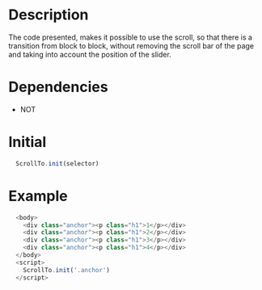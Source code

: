 # Description
	
  The code presented, makes it possible to use the scroll, so that there is a transition from block to block, without removing the scroll bar of the page and taking into account the position of the slider.

# Dependencies
  - NOT

# Initial
```javascript
  ScrollTo.init(selector)
```
# Example
```javascript
  <body>
    <div class="anchor"><p class="h1">1</p></div>
    <div class="anchor"><p class="h1">2</p></div>
    <div class="anchor"><p class="h1">3</p></div>
    <div class="anchor"><p class="h1">4</p></div>
  </body>
  <script>
    ScrollTo.init('.anchor')
  </script>
```
